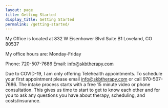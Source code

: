 ```yaml
---
layout: page
title: Getting Started
display_title: Getting Started
permalink: /getting-started/
---
```


My Office is located at 832 W Eisenhower Blvd Suite B1 Loveland, CO 80537

My office hours are: Monday-Friday

Phone: 720-507-7686 Email: info@skbtherapy.com


Due to COVID-19, I am only offering Telehealth appointments. To schedule your first appointment please email info@skbtherapy.com or call 970-507-7686. The intake process starts with a free 15 minute video or phone consultation. This gives us time to start to get to know each other and for you to ask any questions you have about therapy, scheduling, and costs/insurance.
